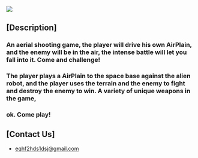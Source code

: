 

![](https://github.com/LevineLL/Project/blob/master/VRPonmic.png)


## [Description]

### An aerial shooting game, the player will drive his own AirPlain, and the enemy will be in the air, the intense battle will let you fall into it. Come and challenge!

### The player plays a AirPlain to the space base against the alien robot, and the player uses the terrain and the enemy to fight and destroy the enemy to win. A variety of unique weapons in the game, 

### ok. Come play!
## [Contact Us]

* eqhf2hds1dsj@gmail.com

